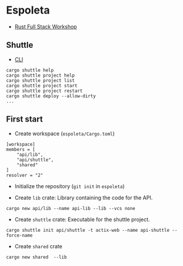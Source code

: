 # Espoleta

- [Rust Full Stack Workshop](https://bcnrust.github.io/devbcn-workshop/index.html)

## Shuttle

- [CLI](https://docs.shuttle.rs/getting-started/shuttle-commands)

```
cargo shuttle help
cargo shuttle project help
cargo shuttle project list
cargo shuttle project start
cargo shuttle project restart
cargo shuttle deploy --allow-dirty
...
```

## First start

- Create workspace (`espoleta/Cargo.toml`)

```
[workspace]
members = [
    "api/lib",
    "api/shuttle",
    "shared"
]
resolver = "2"
```

- Initialize the repository (`git init` in `espoleta`)

- Create `lib` crate: Library containing the code for the API.

```
cargo new api/lib --name api-lib --lib --vcs none
```

- Create `shuttle` crate: Executable for the shuttle project.

```
cargo shuttle init api/shuttle -t actix-web --name api-shuttle --force-name
```

- Create `shared` crate

```
cargo new shared  --lib
```

